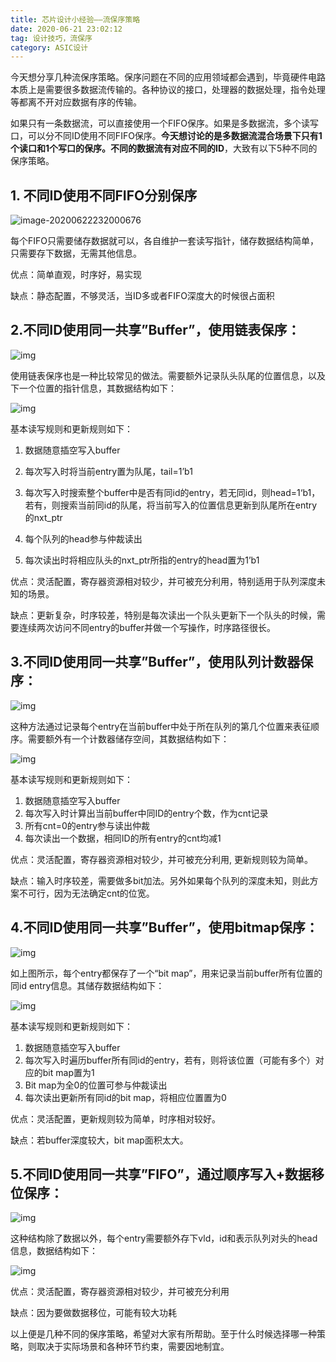 ```yaml
---
title: 芯片设计小经验——流保序策略
date: 2020-06-21 23:02:12
tag: 设计技巧，流保序
category: ASIC设计
---
```




今天想分享几种流保序策略。保序问题在不同的应用领域都会遇到，毕竟硬件电路本质上是需要很多数据流传输的。各种协议的接口，处理器的数据处理，指令处理等都离不开对应数据有序的传输。



如果只有一条数据流，可以直接使用一个FIFO保序。如果是多数据流，多个读写口，可以分不同ID使用不同FIFO保序。**今天想讨论的是多数据流混合场景下只有1个读口和1个写口的保序。不同的数据流有对应不同的ID**，大致有以下5种不同的保序策略。

<!--more-->



## 1. 不同ID使用不同FIFO分别保序

![image-20200622232000676](assets/image-20200622232000676.png)

每个FIFO只需要储存数据就可以，各自维护一套读写指针，储存数据结构简单，只需要存下数据，无需其他信息。



优点：简单直观，时序好，易实现

缺点：静态配置，不够灵活，当ID多或者FIFO深度大的时候很占面积



## 2.不同ID使用同一共享”Buffer”，使用链表保序：



![img](assets/640.png)

使用链表保序也是一种比较常见的做法。需要额外记录队头队尾的位置信息，以及下一个位置的指针信息，其数据结构如下：

![img](assets/640-1592839273675.png)

基本读写规则和更新规则如下：

1. 数据随意插空写入buffer

2. 每次写入时将当前entry置为队尾，tail=1’b1

3. 每次写入时搜索整个buffer中是否有同id的entry，若无同id，则head=1‘b1，若有，则搜索当前同id的队尾，将当前写入的位置信息更新到队尾所在entry的nxt_ptr

4. 每个队列的head参与仲裁读出

5. 每次读出时将相应队头的nxt_ptr所指的entry的head置为1’b1

   

优点：灵活配置，寄存器资源相对较少，并可被充分利用，特别适用于队列深度未知的场景。

缺点：更新复杂，时序较差，特别是每次读出一个队头更新下一个队头的时候，需要连续两次访问不同entry的buffer并做一个写操作，时序路径很长。



## 3.不同ID使用同一共享”Buffer”，使用队列计数器保序：





![img](assets/640-1592839279032.png)

这种方法通过记录每个entry在当前buffer中处于所在队列的第几个位置来表征顺序。需要额外有一个计数器储存空间，其数据结构如下：



![img](assets/640-1592839283948.png)

基本读写规则和更新规则如下：

1. 数据随意插空写入buffer
2. 每次写入时计算出当前buffer中同ID的entry个数，作为cnt记录
3. 所有cnt=0的entry参与读出仲裁
4. 每次读出一个数据，相同ID的所有entry的cnt均减1



优点：灵活配置，寄存器资源相对较少，并可被充分利用, 更新规则较为简单。

缺点：输入时序较差，需要做多bit加法。另外如果每个队列的深度未知，则此方案不可行，因为无法确定cnt的位宽。



## 4.不同ID使用同一共享”Buffer”，使用bitmap保序：



![img](assets/640-1592839286440.png)

如上图所示，每个entry都保存了一个“bit map”，用来记录当前buffer所有位置的同id entry信息。其储存数据结构如下：



![img](assets/640-1592839290303.png)

基本读写规则和更新规则如下：

1. 数据随意插空写入buffer
2. 每次写入时遍历buffer所有同id的entry，若有，则将该位置（可能有多个）对应的bit map置为1
3. Bit map为全0的位置可参与仲裁读出
4. 每次读出更新所有同id的bit map，将相应位置置为0



优点：灵活配置，更新规则较为简单，时序相对较好。

缺点：若buffer深度较大，bit map面积太大。



## 5.不同ID使用同一共享”FIFO”，通过顺序写入+数据移位保序：



![img](assets/640-1592839292591.png)



这种结构除了数据以外，每个entry需要额外存下vld，id和表示队列对头的head信息，数据结构如下：



![img](assets/640-1592839296737.png)



优点：灵活配置，寄存器资源相对较少，并可被充分利用 

缺点：因为要做数据移位，可能有较大功耗



以上便是几种不同的保序策略，希望对大家有所帮助。至于什么时候选择哪一种策略，则取决于实际场景和各种环节约束，需要因地制宜。